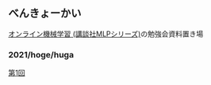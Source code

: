 ## べんきょーかい
[オンライン機械学習 (講談社MLPシリーズ)](https://www.kspub.co.jp/book/detail/1529038.html)の勉強会資料置き場

### 2021/hoge/huga
[第1回](https://th3888.github.io/onlinelearning/onlinelearning1.html#1/)
